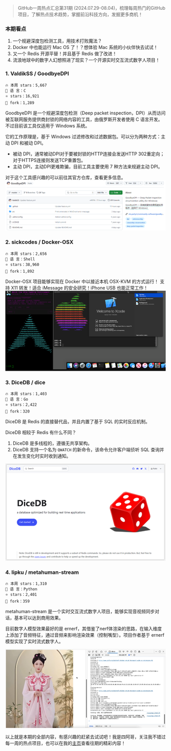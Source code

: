 

> GitHub一周热点汇总第31期 (2024.07.29-08.04)，梳理每周热门的GitHub项目，了解热点技术趋势，掌握前沿科技方向，发掘更多商机！


### 本期看点
1. 一个规避深度包检测工具，用技术打败魔法？
2. Docker 中也能运行 Mac OS 了！？想体验 Mac 系统的小伙伴快去试试！
3. 又一个 Redis 开源平替！并且基于 Redis 做了改进！
4. 流浪地球中的数字人幻想照进了现实？一个开源实时交互流式数字人项目！


### 1. ValdikSS / GoodbyeDPI

```text
🔥 本周 stars：5,667
🔨 语 言：C
⭐ stars：16,921
🍴 fork：1,289
```

GoodbyeDPI 是一个规避深度包检测（Deep packet inspection，DPI）从而访问被互联网服务提供商封锁的网络内容的工具，由俄罗斯开发者使用 C 语言开发。不过目前该工具仅适用于  Windows 系统。

它的工作原理是，基于 Windows 过滤修改和过滤数据包。可以分为两种方式：主动 DPI 和被动 DPI。
- 被动 DPI，通常被动DPI对于要被封锁的HTTP连接会发送HTTP 302重定向；对于HTTPS连接则发送TCP重置包。
- 主动 DPI，主动DPI更难欺骗，目前工具主要使用 7 种方法来规避主动 DPI。

对于这个工具感兴趣的可以前往其官方仓库，查看更多信息。
![](../../attachments/GitHub一周热点汇总第31期-googdbydpi.png)


### 2. sickcodes / Docker-OSX

```text
🔥 本周 stars：2,656 
🔨 语 言：Shell
⭐ stars：38,960 
🍴 fork：1,892
```

Docker-OSX 项目能够实现在 Docker 中以接近本机 OSX-KVM 的方式运行！ 支持 X11 转发！适合 iMessage 的安全研究！iPhone USB 也能正常工作！
![](../../attachments/GitHub一周热点汇总第31期-docker-osx.png)


### 3. DiceDB / dice

```text
🔥 本周 stars：1,403 
🔨 语 言：Go
⭐ stars：2,422
🍴 fork：320
```

DiceDB 是 Redis 的直接替代品，并且内置了基于 SQL 的实时反应机制。

DiceDB 相较于 Redis 有什么不同？
1. DiceDB 是多线程的，遵循无共享架构。
2. DiceDB 支持一个名为 `QWATCH` 的新命令，该命令允许客户端侦听 SQL 查询并在发生变化时实时收到通知。


![](../../attachments/GitHub一周热点汇总第31期-dice官网.png)



### 4. lipku / metahuman-stream

```text
🔥 本周 stars：1,310
🔨 语 言：Python
⭐ stars：2,401
🍴 fork：359
```

metahuman-stream 是一个实时交互流式数字人项目，能够实现音视频同步对话，基本可以达到商用效果。

目前数字人模型效果最好的是 ernerf，其借鉴了nerf体渲染的思路，在输入维度上添加了音频特征，通过音频来影响渲染效果（控制嘴型）。项目作者基于 ernerf 模型实现了实时流式数字人。

![](../../attachments/GitHub一周热点汇总第31期-metahuman-stream.png)


以上就是本期的全部内容，有感兴趣的赶紧去试试吧！我是四阿哥，关注我不错过每一周的热点项目，也可以在我的[主页](https://siage.netlify.app/)查看往期的精彩内容！


